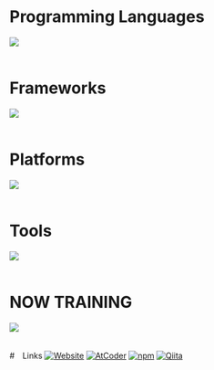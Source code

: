 # Programming Languages 
<img src="https://skillicons.dev/icons?i=python,html,css,js,typescript,r" /> <br /><br />

# Frameworks 
<img src="https://skillicons.dev/icons?i=react,next,django" /> <br /><br />

# Platforms 

<img src="https://skillicons.dev/icons?i=supabase,aws,cloudflare,github,vercel" /> <br /><br />

# Tools 
<img src="https://skillicons.dev/icons?i=sqlite,tailwind,vite,latex,nginx" /> <br /><br />


  
# NOW TRAINING

<img src="https://skillicons.dev/icons?i=docker,vue,php" /> <br /><br />


#　Links
[![Website](https://img.shields.io/badge/Website-singbirds.net-0A0?style=for-the-badge&logo=google-chrome)](https://singbirds.net)
[![AtCoder](https://img.shields.io/badge/AtCoder-Pitta-00aaff?style=for-the-badge)](https://atcoder.jp/users/Pitta)
[![npm](https://img.shields.io/badge/npm-Packages-CB3837?style=for-the-badge&logo=npm&logoColor=white)](https://www.npmjs.com/settings/fairy-pitta/packages)
[![Qiita](https://img.shields.io/badge/Qiita-Profile-55C500?style=for-the-badge&logo=qiita&logoColor=white)](https://qiita.com/Pitta)
